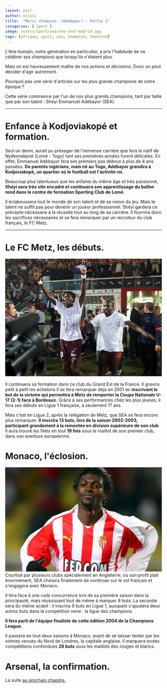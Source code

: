 ```yaml
---
layout: post
author: elisis
title:  "Merci champion. (Adébayor) - Partie 1"
categories: [ Sport ]
image: assets/Sport/sea/sea-real-madrid.jpg
tags: [afrique, sport, sea, champion, featured]
---
```



L'être humain, notre génération en particulier, a pris l'habitude de ne célébrer ses champions que lorsqu'ils n'étaient plus.

Mais on est heureusement maître de nos actions et décisions. Donc on peut décider d'agir autrement.

Pourquoi pas une série d'articles sur les plus grands champions de notre époque ?

Cette série commence par l'un de nos plus grands champions, tant par taille que par son talent : Shéyi Emmanuel Adébayor (SEA).

--- 

# Enfance à Kodjoviakopé et formation.
Seul un devin, aurait pu présager de l'immense carrière que fera le natif de Nyékonakpoè (Lomé - Togo) tant ses premières années furent délicates. En effet, Emmanuel Adébayor fera ses premiers pas debout à plus de 4 ans passées. **De parents nigérians, mais né au Togo, Adébayor grandira à Kodjoviakopé, un quartier où le football est l'activité roi.** 

Beaucoup plus talentueux que les enfants du même âge et très passionné, **Shéyi sera très vite encadré et continuera son apprentissage du ballon rond dans le centre de formation Sporting Club de Lomé**.

Il éclaboussera tout le monde de son talent et de sa vision du jeu. Mais le talent ne suffit pas pour devenir un joueur professionnel. Shéyi gardera ce précepte nécessaire à la réussite tout au long de sa carrière.
Il fournira donc les sacrifices nécessaires et se fera remarquer par un recruteur du club français, le FC Metz. 

--- 

# Le FC Metz, les débuts.
![SEA, FC Metz](/assets/Sport/sea/adebayor-metz.jpg)

Il continuera sa formation dans ce club du Grand Est de la France. Il gravira petit à petit les échelons Il se fera remarquer déjà en 2001 en **inscrivant le but de la victoire qui permettra à Metz de remporter la Coupe Nationale U-17 (2-1) face à Bordeaux.** Grâce à ses performances chez les plus jeunes, il fera ses débuts en Ligue 1 française, à seulement 17 ans. 



Mais c'est en Ligue 2, après la relégation de Metz, que SEA se fera encore plus remarquer. **Il inscrira 13 buts, lors de la saison 2002-2003, participant grandement à la remontée en division supérieure de son club**.
Il aura trouvé les filets en tout **19 fois** sous le maillot de son premier club, dans son aventure européenne.


# Monaco, l'éclosion.

![SEA, Monaco](/assets/Sport/sea/sea-monaco.webp)
Courtisé par plusieurs clubs spécialement en Angleterre, où son profil plait énormément, SEA choisira finalement de continuer sur le sol français et s'engagera avec Monaco.

Il fera face à une rude concurrence lors de sa première saison dans la principauté, mais réussissant tout de même à marquer 8 buts. 
La seconde sera du même acabit : il inscrira 9 buts en Ligue 1, auxquels s'ajoutera deux autres buts dans la compétition reine : la ligue des champions.

**Il fera parti de l'équipe finaliste de cette édition 2004 de la Champions League.**

Il passera en tout deux saisons à Monaco, avant de se laisser tenter par les sirènes venues du Nord de Londres, la capitale anglaise. Il marquera toutes compétitions confondues **26 buts** sous les maillots des rouges et blancs.

# Arsenal, la confirmation.

La suite [au prochain chapitre.](/tags.html#sea)

